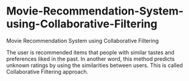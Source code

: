 # Movie-Recommendation-System-using-Collaborative-Filtering
Movie Recommendation System using Collaborative Filtering

The user is recommended items that people with similar tastes and preferences liked in the past. In another word, this method predicts unknown ratings by using the similarities between users. This is called Collaborative Filtering approach.
